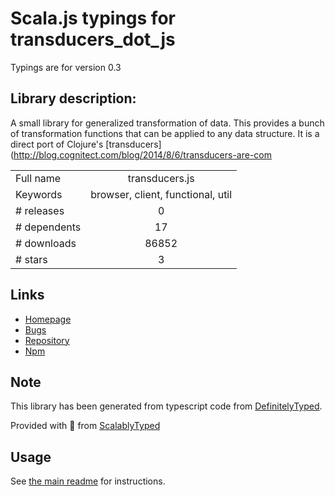 
# Scala.js typings for transducers_dot_js

Typings are for version 0.3

## Library description:
A small library for generalized transformation of data. This provides a bunch of transformation functions that can be applied to any data structure. It is a direct port of Clojure's [transducers](http://blog.cognitect.com/blog/2014/8/6/transducers-are-com

|                    |                 |
| ------------------ | :-------------: |
| Full name          | transducers.js |
| Keywords           | browser, client, functional, util |
| # releases         | 0 |
| # dependents       | 17 |
| # downloads        | 86852 |
| # stars            | 3 |

## Links
- [Homepage](https://github.com/jlongster/transducers.js)
- [Bugs](https://github.com/jlongster/transducers.js/issues)
- [Repository](https://github.com/jlongster/transducers.js)
- [Npm](https://www.npmjs.com/package/transducers.js)
    


## Note
This library has been generated from typescript code from [DefinitelyTyped](https://definitelytyped.org).

Provided with :purple_heart: from [ScalablyTyped](https://github.com/oyvindberg/ScalablyTyped)

## Usage
See [the main readme](../../readme.md) for instructions.


